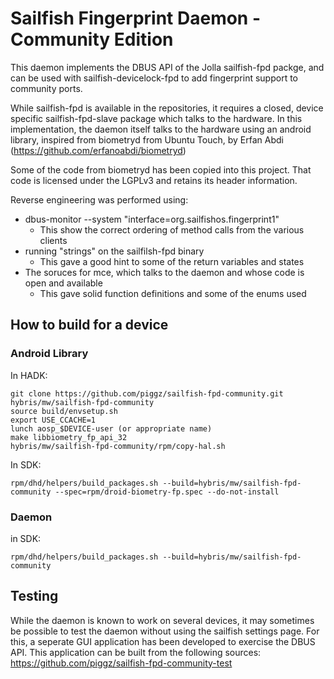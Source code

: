 # Sailfish Fingerprint Daemon - Community Edition

This daemon implements the DBUS API of the Jolla sailfish-fpd packge, and can be used with sailfish-devicelock-fpd
to add fingerprint support to community ports.

While sailfish-fpd is available in the repositories, it requires a closed, device specific sailfish-fpd-slave
package which talks to the hardware.  In this implementation, the daemon itself talks to the hardware using
an android library, inspired from biometryd from Ubuntu Touch, by Erfan Abdi (https://github.com/erfanoabdi/biometryd)

Some of the code from biometryd has been copied into this project.  That code is licensed under the LGPLv3 and 
retains its header information.

Reverse engineering was performed using:
 * dbus-monitor --system "interface=org.sailfishos.fingerprint1"
   * This show the correct ordering of method calls from the various clients
 * running "strings" on the sailfilsh-fpd binary
   * This gave a good hint to some of the return variables and states
 * The soruces for mce, which talks to the daemon and whose code is open and available
   * This gave solid function definitions and some of the enums used
  
## How to build for a device

### Android Library

In HADK:

    git clone https://github.com/piggz/sailfish-fpd-community.git hybris/mw/sailfish-fpd-community
    source build/envsetup.sh
    export USE_CCACHE=1
    lunch aosp_$DEVICE-user (or appropriate name)
    make libbiometry_fp_api_32
    hybris/mw/sailfish-fpd-community/rpm/copy-hal.sh

In SDK:

    rpm/dhd/helpers/build_packages.sh --build=hybris/mw/sailfish-fpd-community --spec=rpm/droid-biometry-fp.spec --do-not-install

### Daemon

in SDK:

    rpm/dhd/helpers/build_packages.sh --build=hybris/mw/sailfish-fpd-community

## Testing

While the daemon is known to work on several devices, it may sometimes be possible to test the daemon without
using the sailfish settings page.  For this, a seperate GUI application has been developed to exercise
the DBUS API.  This application can be built from the following sources:
https://github.com/piggz/sailfish-fpd-community-test
